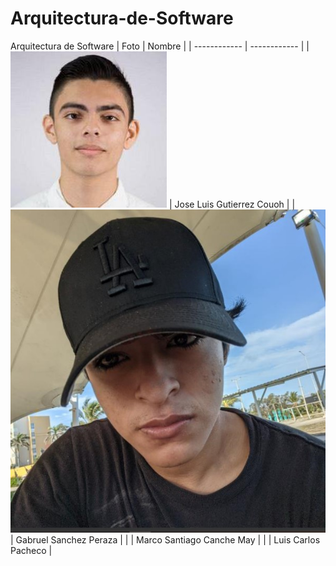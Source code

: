# Arquitectura-de-Software
Arquitectura de Software
| Foto | Nombre |
| ------------ | ------------ |
|<img src="assets/112030419.jpeg"/> | Jose Luis Gutierrez Couoh |
| <img src="assets/Imagen de WhatsApp 2024-08-30 a las 15.06.19_d1f37759.jpg"/>| Gabruel Sanchez Peraza |
| | Marco Santiago Canche May |
| | Luis Carlos Pacheco |
